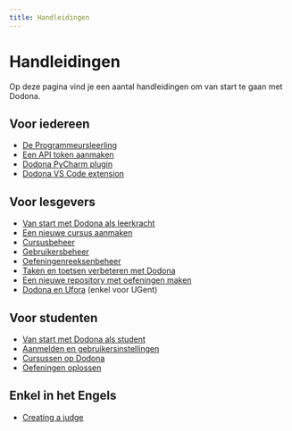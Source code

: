 ```yaml
---
title: Handleidingen
---
```

# Handleidingen

Op deze pagina vind je een aantal handleidingen om van start te gaan met Dodona.

## Voor iedereen
* [De Programmeursleerling](the-coders-apprentice)
* [Een API token aanmaken](creating-an-api-token)
* [Dodona PyCharm plugin](pycharm-plugin)
* [Dodona VS Code extension](vs-code-extension)

## Voor lesgevers
* [Van start met Dodona als leerkracht](teachers/getting-started)
* [Een nieuwe cursus aanmaken](teachers/creating-a-course)
* [Cursusbeheer](teachers/course-management)
* [Gebruikersbeheer](teachers/user-management)
* [Oefeningenreeksenbeheer](teachers/exercise-series-management)
* [Taken en toetsen verbeteren met Dodona](teachers/grading)
* [Een nieuwe repository met oefeningen maken](teachers/new-exercise-repo)
* [Dodona en Ufora](teachers/ufora) (enkel voor UGent)

## Voor studenten
* [Van start met Dodona als student](students/getting-started)
* [Aanmelden en gebruikersinstellingen](students/login-and-settings/)
* [Cursussen op Dodona](students/courses/)
* [Oefeningen oplossen](students/exercises/)

## Enkel in het Engels
* [Creating a judge](creating-a-judge)

